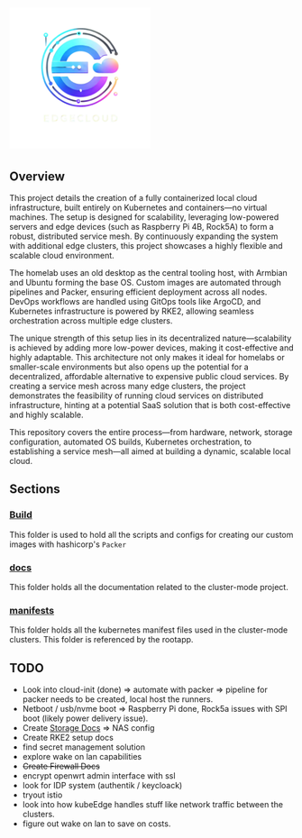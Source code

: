 # <img src="./docs/src/edgecloud.png" alt="EdgeCloud Logo" width="250"/>



## Overview

This project details the creation of a fully containerized local cloud infrastructure, built entirely on Kubernetes and containers—no virtual machines. The setup is designed for scalability, leveraging low-powered servers and edge devices (such as Raspberry Pi 4B, Rock5A) to form a robust, distributed service mesh. By continuously expanding the system with additional edge clusters, this project showcases a highly flexible and scalable cloud environment.

The homelab uses an old desktop as the central tooling host, with Armbian and Ubuntu forming the base OS. Custom images are automated through pipelines and Packer, ensuring efficient deployment across all nodes. DevOps workflows are handled using GitOps tools like ArgoCD, and Kubernetes infrastructure is powered by RKE2, allowing seamless orchestration across multiple edge clusters.

The unique strength of this setup lies in its decentralized nature—scalability is achieved by adding more low-power devices, making it cost-effective and highly adaptable. This architecture not only makes it ideal for homelabs or smaller-scale environments but also opens up the potential for a decentralized, affordable alternative to expensive public cloud services. By creating a service mesh across many edge clusters, the project demonstrates the feasibility of running cloud services on distributed infrastructure, hinting at a potential SaaS solution that is both cost-effective and highly scalable.

This repository covers the entire process—from hardware, network, storage configuration, automated OS builds, Kubernetes orchestration, to establishing a service mesh—all aimed at building a dynamic, scalable local cloud.


[//]: # (This project details the creation of a fully containerized local cloud infrastructure, built entirely on Kubernetes and containers—no virtual machines. The setup is designed for scalability, leveraging low-powered servers and edge devices &#40;such as Raspberry Pi 4B, Rock5A&#41; to form a robust, distributed service mesh. By continuously expanding the system with additional edge clusters, this project showcases a highly flexible and scalable cloud environment.)

[//]: # ()
[//]: # (The homelab uses an old desktop as the central tooling host, with Armbian and Ubuntu forming the base OS. Custom images are automated through pipelines and Packer, ensuring efficient deployment across all nodes. DevOps workflows are handled using GitOps tools like ArgoCD, and Kubernetes infrastructure is powered by RKE2, allowing seamless orchestration across multiple edge clusters.)

[//]: # ()
[//]: # (The unique strength of this setup lies in its decentralized nature—scalability is achieved by adding more low-power devices, making it cost-effective and highly adaptable. The ultimate goal is to establish a comprehensive service mesh across numerous edge clusters, demonstrating the potential of distributed cloud services.)

[//]: # ()
[//]: # (This documentation covers the entire process—from hardware configuration, container-based OS builds, Kubernetes orchestration, to establishing a service mesh—all aimed at building a dynamic, scalable local cloud.)


[//]: # (This project outlines the setup of a complete local cloud infrastructure from scratch, transforming a homelab into a scalable environment for running services like Platform as a Service &#40;PaaS&#41; and Function as a Service &#40;FaaS&#41;.)

[//]: # ()
[//]: # (Leveraging a mix of hardware, including an old desktop serving as the primary tooling host and various SBCs &#40;Raspberry Pi 4B, Rock5A&#41;, mini servers, and custom networking &#40;OpenWRT firewall&#41;, I’ll build a flexible development and production-ready system.)

[//]: # ()
[//]: # (The stack will be based on Linux, primarily Armbian and Ubuntu, with custom images automated through pipelines and Packer. DevOps processes will be managed using GitOps tools like ArgoCD, while the Kubernetes infrastructure will rely on RKE2 for orchestration. Security, automation, CI/CD pipelines, and service management will all be integrated, providing a full view into how to design, deploy, and maintain a local cloud environment.)

[//]: # ()
[//]: # (This documentation covers the entire journey—from hardware configuration to custom OS builds, software setup, and Kubernetes orchestration—designed for anyone looking to recreate or extend such an environment.)


[//]: # (#DONT REMOVE BELOW -- this one might be better ???????)

[//]: # (This project details the creation of a self-hosted, decentralized edge cloud that is fully powered by Kubernetes and containers—without relying on virtual machines or public cloud services. Designed for homelab enthusiasts, small businesses, or developers, the project leverages low-powered edge devices like Raspberry Pi 4B and Rock5A to create a scalable, distributed service mesh. Unlike solutions like KubeEdge, which depend on hybrid cloud-edge architectures, this project is focused entirely on building a local, self-contained cloud environment that is independent of cloud infrastructure.)

[//]: # ()
[//]: # (By continuously expanding the system with additional edge clusters, this setup demonstrates the flexibility and scalability of cloud infrastructure that runs entirely on local hardware, without incurring the high costs of public clouds.)

[//]: # ()
[//]: # (The project uses an old desktop as the central tooling server, with Armbian and Ubuntu as the base OS. Custom images are built and deployed through pipelines and Packer, ensuring efficient automation across all nodes. GitOps processes are managed via ArgoCD, and Kubernetes &#40;RKE2&#41; handles orchestration across a distributed network of edge devices.)

[//]: # ()
[//]: # (The unique strength of this project lies in its decentralized architecture: scalability is achieved by adding more low-powered servers, making it a cost-effective alternative to expensive public cloud services. The ultimate goal is to create a service mesh that spans multiple edge clusters, demonstrating the power of distributed cloud services at a fraction of the cost.)


## Sections

### [Build](./build)
This folder is used to hold all the scripts and configs for creating our custom images with hashicorp's ``Packer``
### [docs](./docs)
This folder holds all the documentation related to the cluster-mode project.
### [manifests](./manifests)
This folder holds all the kubernetes manifest files used in the cluster-mode clusters. This folder is referenced by the rootapp.


## TODO

- Look into cloud-init (done) => automate with packer => pipeline for packer needs to be created, local host the runners.
- Netboot / usb/nvme boot => Raspberry Pi done, Rock5a issues with SPI boot (likely power delivery issue).
- Create [Storage Docs](docs/setup/hardware/storage/NAS/readme.md) => NAS config
- Create RKE2 setup docs
- find secret management solution
- explore wake on lan capabilities
- ~~Create Firewall Docs~~
- encrypt openwrt admin interface with ssl
- look for IDP system (authentik / keycloack)
- tryout istio
- look into how kubeEdge handles stuff like network traffic between the clusters.
- figure out wake on lan to save on costs.